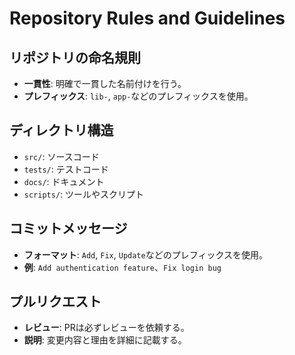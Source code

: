 # Repository Rules and Guidelines

## リポジトリの命名規則

- **一貫性**: 明確で一貫した名前付けを行う。
- **プレフィックス**: `lib-`, `app-`などのプレフィックスを使用。

## ディレクトリ構造

- `src/`: ソースコード
- `tests/`: テストコード
- `docs/`: ドキュメント
- `scripts/`: ツールやスクリプト

## コミットメッセージ

- **フォーマット**: `Add`, `Fix`, `Update`などのプレフィックスを使用。
- **例**: `Add authentication feature`、`Fix login bug`

## プルリクエスト

- **レビュー**: PRは必ずレビューを依頼する。
- **説明**: 変更内容と理由を詳細に記載する。

